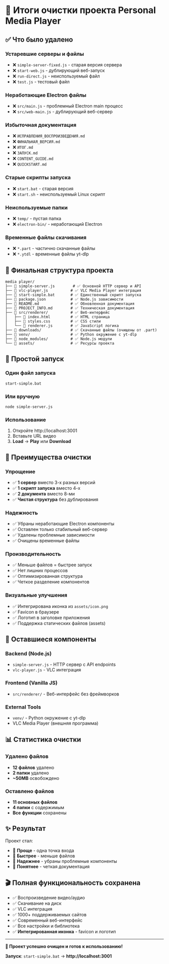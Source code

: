 # 🧹 Итоги очистки проекта Personal Media Player

## ✅ **Что было удалено**

### **Устаревшие серверы и файлы**
- ❌ `simple-server-fixed.js` - старая версия сервера
- ❌ `start-web.js` - дублирующий веб-запуск
- ❌ `run-direct.js` - неиспользуемый файл
- ❌ `test.js` - тестовый файл

### **Неработающие Electron файлы**
- ❌ `src/main.js` - проблемный Electron main процесс
- ❌ `src/web-main.js` - дублирующий веб-сервер

### **Избыточная документация**
- ❌ `ИСПРАВЛЕНИЯ_ВОСПРОИЗВЕДЕНИЯ.md`
- ❌ `ФИНАЛЬНАЯ_ВЕРСИЯ.md`
- ❌ `ИТОГ.md`
- ❌ `ЗАПУСК.md`
- ❌ `CONTENT_GUIDE.md`
- ❌ `QUICKSTART.md`

### **Старые скрипты запуска**
- ❌ `start.bat` - старая версия
- ❌ `start.sh` - неиспользуемый Linux скрипт

### **Неиспользуемые папки**
- ❌ `temp/` - пустая папка
- ❌ `electron-bin/` - неработающий Electron

### **Временные файлы скачивания**
- ❌ `*.part` - частично скачанные файлы
- ❌ `*.ytdl` - временные файлы yt-dlp

## 🎯 **Финальная структура проекта**

```
media player/
├── 📄 simple-server.js        # ✅ Основной HTTP сервер и API
├── 📄 vlc-player.js          # ✅ VLC Media Player интеграция
├── 📄 start-simple.bat       # ✅ Единственный скрипт запуска
├── 📄 package.json           # ✅ Node.js зависимости
├── 📄 README.md              # ✅ Обновленная документация
├── 📄 PROJECT_INFO.md        # ✅ Техническая документация
├── 📁 src/renderer/          # ✅ Веб-интерфейс
│   ├── 📄 index.html         # ✅ HTML страница
│   ├── 📄 styles.css         # ✅ CSS стили
│   └── 📄 renderer.js        # ✅ JavaScript логика
├── 📁 downloads/             # ✅ Скачанные файлы (очищены от .part)
├── 📁 venv/                  # ✅ Python окружение с yt-dlp
├── 📁 node_modules/          # ✅ Node.js модули
└── 📁 assets/                # ✅ Ресурсы проекта
```

## 🚀 **Простой запуск**

### **Один файл запуска**
```bash
start-simple.bat
```

### **Или вручную**
```bash
node simple-server.js
```

### **Использование**
1. Откройте http://localhost:3001
2. Вставьте URL видео
3. **Load** → **Play** или **Download**

## 🎉 **Преимущества очистки**

### **Упрощение**
- ✅ **1 сервер** вместо 3-х разных версий
- ✅ **1 скрипт запуска** вместо 4-х
- ✅ **2 документа** вместо 8-ми
- ✅ **Чистая структура** без дублирования

### **Надежность**
- ✅ Убраны неработающие Electron компоненты
- ✅ Оставлен только стабильный веб-сервер
- ✅ Удалены проблемные зависимости
- ✅ Очищены временные файлы

### **Производительность**
- ✅ Меньше файлов = быстрее запуск
- ✅ Нет лишних процессов
- ✅ Оптимизированная структура
- ✅ Четкое разделение компонентов

### **Визуальные улучшения**
- ✅ Интегрирована иконка из `assets/icon.png`
- ✅ Favicon в браузере
- ✅ Логотип в заголовке приложения
- ✅ Поддержка статических файлов (assets)

## 🔧 **Оставшиеся компоненты**

### **Backend (Node.js)**
- `simple-server.js` - HTTP сервер с API endpoints
- `vlc-player.js` - VLC интеграция

### **Frontend (Vanilla JS)**
- `src/renderer/` - Веб-интерфейс без фреймворков

### **External Tools**
- `venv/` - Python окружение с yt-dlp
- VLC Media Player (внешняя программа)

## 📊 **Статистика очистки**

### **Удалено файлов**
- **12 файлов** удалено
- **2 папки** удалено
- **~50MB** освобождено

### **Оставлено файлов**
- **11 основных файлов**
- **4 папки** с содержимым
- **Все функции** сохранены

## ✨ **Результат**

Проект стал:
- 🎯 **Проще** - одна точка входа
- 🚀 **Быстрее** - меньше файлов
- 🔧 **Надежнее** - убраны проблемные компоненты
- 📖 **Понятнее** - четкая документация

## 🎬 **Полная функциональность сохранена**

- ✅ Воспроизведение видео/аудио
- ✅ Скачивание на диск
- ✅ VLC интеграция
- ✅ 1000+ поддерживаемых сайтов
- ✅ Современный веб-интерфейс
- ✅ Все настройки и библиотека
- ✅ **Интегрированная иконка** - favicon и логотип

---

**🎉 Проект успешно очищен и готов к использованию!**

**Запуск**: `start-simple.bat` → **http://localhost:3001** 